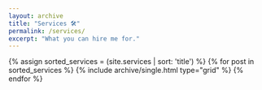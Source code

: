 ```yaml
---
layout: archive
title: "Services 🛠"
permalink: /services/
excerpt: "What you can hire me for."
---
```


<div class="grid__wrapper">
  {% assign sorted_services = (site.services | sort: 'title') %}
  {% for post in sorted_services %}
    {% include archive/single.html type="grid" %}
  {% endfor %}
</div>